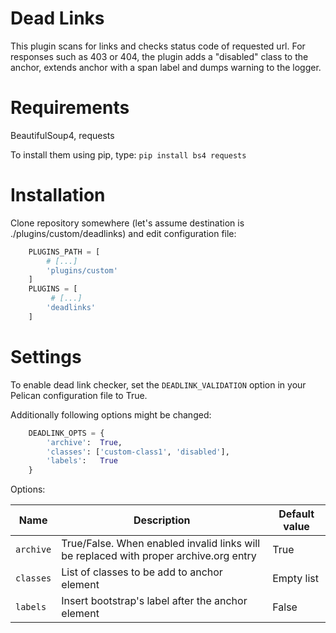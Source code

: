 # Dead Links

This plugin scans for links and checks status code of requested url.
For responses such as 403 or 404, the plugin adds a "disabled" class
to the anchor, extends anchor with a span label and dumps warning to
the logger.


# Requirements

BeautifulSoup4, requests

To install them using pip, type: `pip install bs4 requests`

# Installation

Clone repository somewhere (let's assume destination is ./plugins/custom/deadlinks)
and edit configuration file:

```python
    PLUGINS_PATH = [
        # [...]
        'plugins/custom'
    ]
    PLUGINS = [
         # [...]
        'deadlinks'
    ]
```

# Settings

To enable dead link checker, set the `DEADLINK_VALIDATION` option in your
Pelican configuration file to True.

Additionally following options might be changed:

```python
    DEADLINK_OPTS = {
        'archive':  True,
        'classes': ['custom-class1', 'disabled'],
        'labels':   True
    }
```

Options:

| Name | Description | Default value |
| ------ | ----------- | ------------- |
| `archive` | True/False. When enabled invalid links will be replaced with proper archive.org entry | True |
| `classes` | List of classes to be add to anchor element | Empty list |
| `labels` | Insert bootstrap's label after the anchor element | False |

